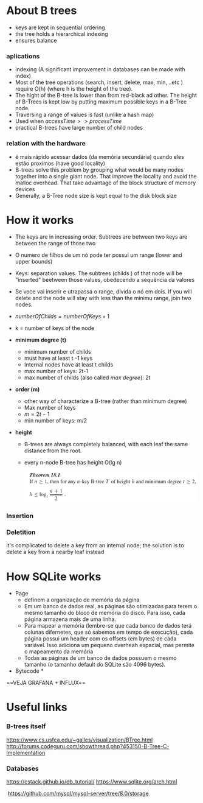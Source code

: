 
# About B trees
* keys are kept in sequential ordering
* the tree holds a hierarchical indexing
* ensures balance

### aplications

*  indexing (A significant improvement in databases can be made with index)
*  Most of the tree operations (search, insert, delete, max, min, ..etc ) require O(h) (where h is the height of the tree).
*  The hight of the B-tree is lower than from red-black ad other. The height of B-Trees is kept low by putting maximum possible keys in a B-Tree node.
*  Traversing a range of values is fast (unlike a hash map)
*  Used when $accessTime >> processTime$ 
*  practical B-trees have large number of child nodes


### relation with the hardware
* é mais rápido acessar dados (da memória secundária) quando eles estão proximos (have good locality) 
* B-trees solve this problem by grouping what would be many nodes together into a single giant node. That improve the locality and avoid the malloc overhead. That take advantage of the block structure of memory devices
* Generally, a B-Tree node size is kept equal to the disk block size

# How it works

* The keys are in increasing order. Subtrees are between two keys are between the range of those two

* O numero de filhos de um nó pode ter possui um range (lower and upper bounds)

* Keys: separation values. The subtrees (childs ) of that node will be "inserted" beetween those values, obedecendo a sequência da valores

* Se voce vai inserir e utrapassa o range, divida o nó em dois. If you will delete and the node will stay with less than the minimu range, join two nodes.

* $numberOfChilds = numberOfKeys + 1$

* k = number of keys of the node 

* **minimum degree (t)**

  * minimum number of childs 
  * must have at least t -1 keys
  * Internal nodes have at  least t childs 
  * max number of keys: 2t-1
  * max number of childs (also called *max degree*): 2t

* **order (m)**

  * other way of characterize a B-tree (rather than minimum degree)
  * Max number of keys 
  * $m=2t-1$
  * min number of keys: m/2

* **height**

  * B-trees are always completely balanced, with each leaf the same distance from the root. 

  * every n-node B-tree has height O(lg n)

    ![1542572439418](1542572439418.png)

### Insertion

### Deletition
it's complicated to delete a key from an internal node; the solution is to delete a key from a nearby leaf instead



# How SQLite works

* Page
	* definem a organização de memória da página
	* Em um banco de dados real, as páginas são otimizadas para terem o mesmo tamanho do bloco de memória do disco. Para isso, cada página armazena mais de uma linha.
	* Para mapear a memória (lembre-se que cada banco de dados terá colunas difernetes, que só sabemos em tempo de execução), cada página possui um header com os offsets (em bytes) de cada variável. Isso adiciona um pequeno overheah espacial, mas permite o mapeamento da memória	
	* Todas as páginas de um banco de dados possuem o mesmo tamanho (o tamanho
		 default do SQLite são 4096 bytes).
* Bytecode
	* 







==VEJA GRAFANA + INFLUX==

# Useful links

### B-trees itself

https://www.cs.usfca.edu/~galles/visualization/BTree.html 
http://forums.codeguru.com/showthread.php?453150-B-Tree-C-Implementation

### Databases 

https://cstack.github.io/db_tutorial/
https://www.sqlite.org/arch.html

​	https://github.com/mysql/mysql-server/tree/8.0/storage